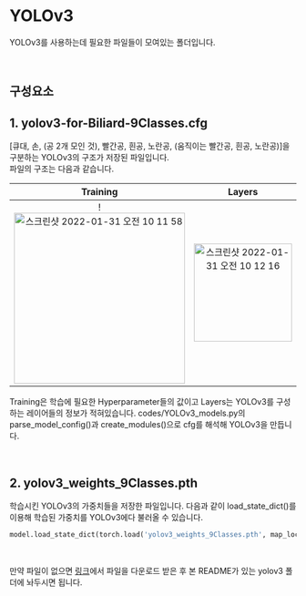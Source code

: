 # YOLOv3

YOLOv3를 사용하는데 필요한 파일들이 모여있는 폴더입니다.

<br>

## 구성요소

## 1. yolov3-for-Biliard-9Classes.cfg
[큐대, 손, (공 2개 모인 것), 빨간공, 흰공, 노란공, (움직이는 빨간공, 흰공, 노란공)]을 구분하는 YOLOv3의 구조가 저장된 파일입니다. 
<br>
파일의 구조는 다음과 같습니다.


Training            |  Layers
:-------------------------:|:-------------------------:
!<img width="300" alt="스크린샷 2022-01-31 오전 10 11 58" src="https://user-images.githubusercontent.com/50979281/151726358-e6770e86-8623-4c0b-ba0a-f3f10ebb3ddf.png">  |  <img width="172" alt="스크린샷 2022-01-31 오전 10 12 16" src="https://user-images.githubusercontent.com/50979281/151726366-b96ae73a-f6ef-4490-95a1-4bfd62c07d66.png">

Training은 학습에 필요한 Hyperparameter들의 값이고 Layers는 YOLOv3를 구성하는 레이어들의 정보가 적혀있습니다. codes/YOLOv3_models.py의 parse_model_config()과 create_modules()으로 cfg를 해석해 YOLOv3을 만듭니다.

<br>

## 2. yolov3_weights_9Classes.pth
학습시킨 YOLOv3의 가중치들을 저장한 파일입니다. 다음과 같이 load_state_dict()를 이용해 학습된 가중치를 YOLOv3에다 불러올 수 있습니다.

~~~python
model.load_state_dict(torch.load('yolov3_weights_9Classes.pth', map_location='cuda'))
~~~

<br>

만약 파일이 없으면 [링크](https://drive.google.com/file/d/1zTg7EjaQl8jDPNKHIN_6mAq70_qWeWBx/view?usp=sharing)에서 파일을 다운로드 받은 후 본 README가 있는 yolov3 폴더에 놔두시면 됩니다.



